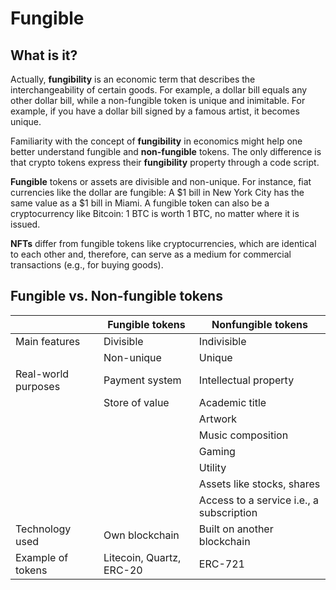 # Fungible

## What is it? 

Actually, **fungibility** is an economic term that describes the interchangeability of certain goods. For example, a dollar bill equals any other dollar bill, while a non-fungible token is unique and inimitable. For example, if you have a dollar bill signed by a famous artist, it becomes unique.

Familiarity with the concept of **fungibility** in economics might help one better understand fungible and **non-fungible** tokens. The only difference is that crypto tokens express their **fungibility** property through a code script.

**Fungible** tokens or assets are divisible and non-unique. For instance, fiat currencies like the dollar are fungible: A $1 bill in New York City has the same value as a $1 bill in Miami. A fungible token can also be a cryptocurrency like Bitcoin: 1 BTC is worth 1 BTC, no matter where it is issued. 

**NFTs** differ from fungible tokens like cryptocurrencies, which are identical to each other and, therefore, can serve as a medium for commercial transactions (e.g., for buying goods).

## Fungible vs. Non-fungible tokens

|| Fungible tokens | Nonfungible tokens |
|--|--|--|
| Main features | Divisible | Indivisible |
|| Non-unique| Unique|
| Real-world purposes | Payment system| Intellectual property |
||Store of value | Academic title |
||| Artwork |
||| Music composition |
||| Gaming |
||| Utility |
||| Assets like stocks, shares |
||| Access to a service i.e., a subscription |
| Technology used | Own blockchain | Built on another blockchain |
| Example of tokens | Litecoin, Quartz, ERC-20 | ERC-721 |
